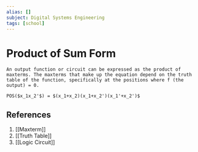 ```yaml
---
alias: []
subject: Digital Systems Engineering
tags: [school]
---
```

# Product of Sum Form


```ad-note
An output function or circuit can be expressed as the product of maxterms. The maxterms that make up the equation depend on the truth table of the function, specifically at the positions where f (the output) = 0.
```
```ad-example
POS($x_1x_2'$) = $(x_1+x_2)(x_1+x_2')(x_1'+x_2')$
```

## References
1. [[Maxterm]]
2. [[Truth Table]]
3. [[Logic Circuit]]